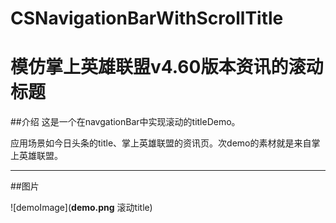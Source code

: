 # CSNavigationBarWithScrollTitle
模仿掌上英雄联盟v4.60版本资讯的滚动标题
======

##介绍
这是一个在navgationBar中实现滚动的titleDemo。  

应用场景如今日头条的title、掌上英雄联盟的资讯页。次demo的素材就是来自掌上英雄联盟。

--------

##图片

![demoImage](**demo.png** 滚动title)